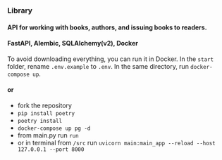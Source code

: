 ### Library
#### API for working with books, authors, and issuing books to readers.
#### FastAPI, Alembic, SQLAlchemy(v2), Docker

To avoid downloading everything, you can run it in Docker.
In the `start` folder, rename `.env.example` to `.env`.
In the same directory, run `docker-compose up`.

#### or

- fork the repository
- `pip install poetry`
- `poetry install`
- `docker-compose up pg -d`
- from main.py run `run`
- or in terminal from `/src` run `uvicorn main:main_app --reload --host 127.0.0.1 --port 8000`